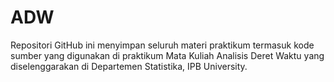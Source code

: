 # ADW
Repositori GitHub ini menyimpan seluruh materi praktikum termasuk kode sumber yang digunakan di praktikum Mata Kuliah Analisis Deret Waktu yang diselenggarakan di Departemen Statistika, IPB University.
